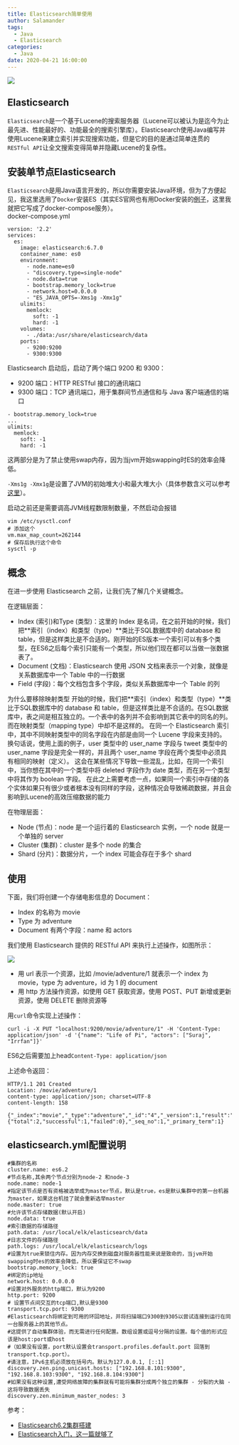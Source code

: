 ```yaml
---
title: Elasticsearch简单使用
author: Salamander
tags:
  - Java
  - Elasticsearch
categories:
  - Java
date: 2020-04-21 16:00:00
---
```

![](https://s1.ax1x.com/2020/04/23/Jd4MOf.png)

## Elasticsearch
`Elasticsearch`是一个基于Lucene的搜索服务器（Lucene可以被认为是迄今为止最先进、性能最好的、功能最全的搜索引擎库）。Elasticsearch使用Java编写并使用Lucene来建立索引并实现搜索功能，但是它的目的是通过简单连贯的`RESTful API`让全文搜索变得简单并隐藏Lucene的复杂性。 

<!-- more -->


## 安装单节点Elasticsearch
`Elasticsearch`是用Java语言开发的，所以你需要安装Java环境，但为了方便起见，我这里选用了`Docker`安装ES（其实ES官网也有用Docker安装的[例子](https://www.elastic.co/guide/en/elasticsearch/reference/7.5/docker.html#docker)，这里我就把它写成了docker-compose服务）。  
docker-compose.yml
```
version: '2.2'
services:
  es:
    image: elasticsearch:6.7.0
    container_name: es0
    environment:
      - node.name=es0
      - "discovery.type=single-node"
      - node.data=true
      - bootstrap.memory_lock=true
      - network.host=0.0.0.0
      - "ES_JAVA_OPTS=-Xms1g -Xmx1g"
    ulimits:
      memlock:
        soft: -1
        hard: -1
    volumes:
      - ./data:/usr/share/elasticsearch/data
    ports:
      - 9200:9200
      - 9300:9300
```
Elasticsearch 启动后，启动了两个端口 9200 和 9300：
* 9200 端口：HTTP RESTful 接口的通讯端口
* 9300 端口：TCP 通讯端口，用于集群间节点通信和与 Java 客户端通信的端口

```
- bootstrap.memory_lock=true
...
ulimits:
  memlock:
    soft: -1
    hard: -1
```
这两部分是为了禁止使用swap内存，因为当jvm开始swapping时ES的效率会降低。  

`-Xms1g -Xmx1g`是设置了JVM的初始堆大小和最大堆大小（具体参数含义可以参考[这里](https://www.cnblogs.com/redcreen/archive/2011/05/04/2037057.html)）。 

启动之前还是需要调高JVM线程数限制数量，不然启动会报错
```
vim /etc/sysctl.conf
# 添加这个
vm.max_map_count=262144 
# 保存后执行这个命令
sysctl -p
```


## 概念
在进一步使用 Elasticsearch 之前，让我们先了解几个关键概念。

在逻辑层面：  
* Index (索引)和Type (类型)：这里的 Index 是名词，在之前开始的时候，我们把**索引（index）和类型（type）**类比于SQL数据库中的 database 和 table，但是这样类比是不合适的。刚开始的ES版本一个索引可以有多个类型，在ES6之后每个索引只能有一个类型，所以他们现在都可以当做一张数据表了。
* Document (文档)：Elasticsearch 使用 JSON 文档来表示一个对象，就像是关系数据库中一个 Table 中的一行数据
* Field (字段)：每个文档包含多个字段，类似关系数据库中一个 Table 的列

>>>
为什么要移除映射类型
开始的时候，我们把**索引（index）和类型（type）**类比于SQL数据库中的 database 和 table，但是这样类比是不合适的。在SQL数据库中，表之间是相互独立的。一个表中的各列并不会影响到其它表中的同名的列。而在映射类型（mapping type）中却不是这样的。
在同一个 Elasticsearch 索引中，其中不同映射类型中的同名字段在内部是由同一个 Lucene 字段来支持的。换句话说，使用上面的例子，user 类型中的 user_name 字段与 tweet 类型中的 user_name 字段是完全一样的，并且两个 user_name 字段在两个类型中必须具有相同的映射（定义）。
这会在某些情况下导致一些混乱，比如，在同一个索引中，当你想在其中的一个类型中将 deleted 字段作为 date 类型，而在另一个类型中将其作为 boolean 字段。
在此之上需要考虑一点，如果同一个索引中存储的各个实体如果只有很少或者根本没有同样的字段，这种情况会导致稀疏数据，并且会影响到Lucene的高效压缩数据的能力


在物理层面：  

* Node (节点)：node 是一个运行着的 Elasticsearch 实例，一个 node 就是一个单独的 server
* Cluster (集群)：cluster 是多个 node 的集合
* Shard (分片)：数据分片，一个 index 可能会存在于多个 shard



## 使用
下面，我们将创建一个存储电影信息的 Document：
* Index 的名称为 movie
* Type 为 adventure
* Document 有两个字段：name 和 actors

我们使用 Elasticsearch 提供的 RESTful API 来执行上述操作，如图所示：  

![](https://s1.ax1x.com/2020/04/23/Jw9Ov6.png)

* 用 url 表示一个资源，比如 /movie/adventure/1 就表示一个 index 为 movie，type 为 adventure，id 为 1 的 document
* 用 http 方法操作资源，如使用 GET 获取资源，使用 POST、PUT 新增或更新资源，使用 DELETE 删除资源等

用`curl`命令实现上述操作：
```
curl -i -X PUT "localhost:9200/movie/adventure/1" -H 'Content-Type: application/json' -d '{"name": "Life of Pi", "actors": ["Suraj", "Irrfan"]}'
```
ES6之后需要加上head`Content-Type: application/json`

上述命令返回：
```
HTTP/1.1 201 Created
Location: /movie/adventure/1
content-type: application/json; charset=UTF-8
content-length: 158

{"_index":"movie","_type":"adventure","_id":"4","_version":1,"result":"created","_shards":{"total":2,"successful":1,"failed":0},"_seq_no":1,"_primary_term":1}
```




























## elasticsearch.yml配置说明
```
#集群的名称
cluster.name: es6.2
#节点名称,其余两个节点分别为node-2 和node-3
node.name: node-1
#指定该节点是否有资格被选举成为master节点，默认是true，es是默认集群中的第一台机器为master，如果这台机挂了就会重新选举master
node.master: true
#允许该节点存储数据(默认开启)
node.data: true
#索引数据的存储路径
path.data: /usr/local/elk/elasticsearch/data
#日志文件的存储路径
path.logs: /usr/local/elk/elasticsearch/logs
#设置为true来锁住内存。因为内存交换到磁盘对服务器性能来说是致命的，当jvm开始swapping时es的效率会降低，所以要保证它不swap
bootstrap.memory_lock: true
#绑定的ip地址
network.host: 0.0.0.0
#设置对外服务的http端口，默认为9200
http.port: 9200
# 设置节点间交互的tcp端口,默认是9300 
transport.tcp.port: 9300
#Elasticsearch将绑定到可用的环回地址，并将扫描端口9300到9305以尝试连接到运行在同一台服务器上的其他节点。
#这提供了自动集群体验，而无需进行任何配置。数组设置或逗号分隔的设置。每个值的形式应该是host:port或host
#（如果没有设置，port默认设置会transport.profiles.default.port 回落到transport.tcp.port）。
#请注意，IPv6主机必须放在括号内。默认为127.0.0.1, [::1]
discovery.zen.ping.unicast.hosts: ["192.168.8.101:9300", "192.168.8.103:9300", "192.168.8.104:9300"]
#如果没有这种设置,遭受网络故障的集群就有可能将集群分成两个独立的集群 - 分裂的大脑 - 这将导致数据丢失
discovery.zen.minimum_master_nodes: 3
```



参考：
* [Elasticsearch6.2集群搭建](https://blog.csdn.net/qq_34021712/article/details/79330028)
* [Elasticsearch入门，这一篇就够了](https://www.cnblogs.com/sunsky303/p/9438737.html)